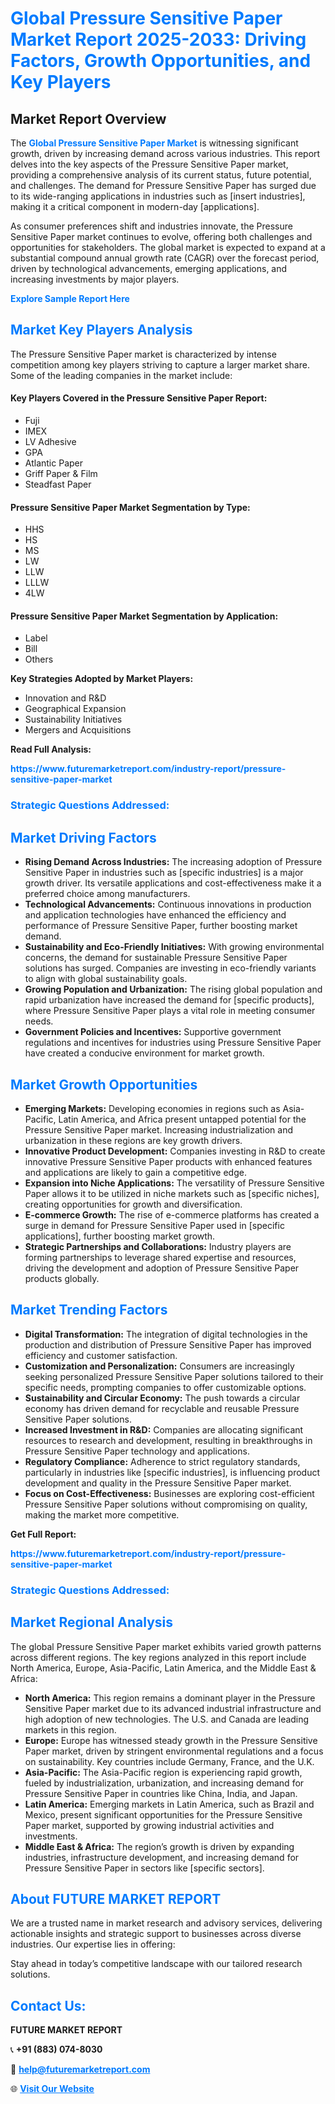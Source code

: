 <h1 style="color: #007BFF;">Global Pressure Sensitive Paper Market Report 2025-2033: Driving Factors, Growth Opportunities, and Key Players</h1>

<section id="overview">
<h2>Market Report Overview</h2>
<p>The <a href="https://www.futuremarketreport.com/industry-report/pressure-sensitive-paper-market" style="color: #007BFF; text-decoration: none;"><strong>Global Pressure Sensitive Paper Market</strong></a> is witnessing significant growth, driven by increasing demand across various industries. This report delves into the key aspects of the Pressure Sensitive Paper market, providing a comprehensive analysis of its current status, future potential, and challenges. The demand for Pressure Sensitive Paper has surged due to its wide-ranging applications in industries such as [insert industries], making it a critical component in modern-day [applications].</p>
<p>As consumer preferences shift and industries innovate, the Pressure Sensitive Paper market continues to evolve, offering both challenges and opportunities for stakeholders. The global market is expected to expand at a substantial compound annual growth rate (CAGR) over the forecast period, driven by technological advancements, emerging applications, and increasing investments by major players.</p>
</section>

<section id="overview">
<p><a href="https://www.futuremarketreport.com/request-sample/reportId=88138" style="color: #007BFF; text-decoration: none;"><strong>Explore Sample Report Here</strong></a></p>
</section>

<section id="key-players">
<h2 style="color: #007BFF;">Market Key Players Analysis</h2>
<p>The Pressure Sensitive Paper market is characterized by intense competition among key players striving to capture a larger market share. Some of the leading companies in the market include:</p>
<h4>Key Players Covered in the Pressure Sensitive Paper Report:</h4>
<ul><li>Fuji</li><li>IMEX</li><li>LV Adhesive</li><li>GPA</li><li>Atlantic Paper</li><li>Griff Paper &amp; Film</li><li>Steadfast Paper</li></ul>
<h4>Pressure Sensitive Paper Market Segmentation by Type:</h4>
<ul><li>HHS</li><li>HS</li><li>MS</li><li>LW</li><li>LLW</li><li>LLLW</li><li>4LW</li></ul>

<h4>Pressure Sensitive Paper Market Segmentation by Application:</h4>
<ul><li>Label</li><li>Bill</li><li>Others</li></ul>
<p><strong>Key Strategies Adopted by Market Players:</strong></p>
<ul>
<li>Innovation and R&D</li>
<li>Geographical Expansion</li>
<li>Sustainability Initiatives</li>
<li>Mergers and Acquisitions</li>
</ul>
</section>

<section>
<p><strong>Read Full Analysis: </strong></p><a href="https://www.futuremarketreport.com/industry-report/pressure-sensitive-paper-market" style="color: #007BFF; text-decoration: none;"><strong>https://www.futuremarketreport.com/industry-report/pressure-sensitive-paper-market</strong></a>
<h3 style="color: #007BFF;">Strategic Questions Addressed:</h3>
</section>

<section id="driving-factors">
<h2 style="color: #007BFF;">Market Driving Factors</h2>
<ul>
<li><strong>Rising Demand Across Industries:</strong> The increasing adoption of Pressure Sensitive Paper in industries such as [specific industries] is a major growth driver. Its versatile applications and cost-effectiveness make it a preferred choice among manufacturers.</li>
<li><strong>Technological Advancements:</strong> Continuous innovations in production and application technologies have enhanced the efficiency and performance of Pressure Sensitive Paper, further boosting market demand.</li>
<li><strong>Sustainability and Eco-Friendly Initiatives:</strong> With growing environmental concerns, the demand for sustainable Pressure Sensitive Paper solutions has surged. Companies are investing in eco-friendly variants to align with global sustainability goals.</li>
<li><strong>Growing Population and Urbanization:</strong> The rising global population and rapid urbanization have increased the demand for [specific products], where Pressure Sensitive Paper plays a vital role in meeting consumer needs.</li>
<li><strong>Government Policies and Incentives:</strong> Supportive government regulations and incentives for industries using Pressure Sensitive Paper have created a conducive environment for market growth.</li>
</ul>
</section>

<section id="growth-opportunities">
<h2 style="color: #007BFF;">Market Growth Opportunities</h2>
<ul>
<li><strong>Emerging Markets:</strong> Developing economies in regions such as Asia-Pacific, Latin America, and Africa present untapped potential for the Pressure Sensitive Paper market. Increasing industrialization and urbanization in these regions are key growth drivers.</li>
<li><strong>Innovative Product Development:</strong> Companies investing in R&D to create innovative Pressure Sensitive Paper products with enhanced features and applications are likely to gain a competitive edge.</li>
<li><strong>Expansion into Niche Applications:</strong> The versatility of Pressure Sensitive Paper allows it to be utilized in niche markets such as [specific niches], creating opportunities for growth and diversification.</li>
<li><strong>E-commerce Growth:</strong> The rise of e-commerce platforms has created a surge in demand for Pressure Sensitive Paper used in [specific applications], further boosting market growth.</li>
<li><strong>Strategic Partnerships and Collaborations:</strong> Industry players are forming partnerships to leverage shared expertise and resources, driving the development and adoption of Pressure Sensitive Paper products globally.</li>
</ul>
</section>

<section id="trending-factors">
<h2 style="color: #007BFF;">Market Trending Factors</h2>
<ul>
<li><strong>Digital Transformation:</strong> The integration of digital technologies in the production and distribution of Pressure Sensitive Paper has improved efficiency and customer satisfaction.</li>
<li><strong>Customization and Personalization:</strong> Consumers are increasingly seeking personalized Pressure Sensitive Paper solutions tailored to their specific needs, prompting companies to offer customizable options.</li>
<li><strong>Sustainability and Circular Economy:</strong> The push towards a circular economy has driven demand for recyclable and reusable Pressure Sensitive Paper solutions.</li>
<li><strong>Increased Investment in R&D:</strong> Companies are allocating significant resources to research and development, resulting in breakthroughs in Pressure Sensitive Paper technology and applications.</li>
<li><strong>Regulatory Compliance:</strong> Adherence to strict regulatory standards, particularly in industries like [specific industries], is influencing product development and quality in the Pressure Sensitive Paper market.</li>
<li><strong>Focus on Cost-Effectiveness:</strong> Businesses are exploring cost-efficient Pressure Sensitive Paper solutions without compromising on quality, making the market more competitive.</li>
</ul>
</section>

<section>
<p><strong>Get Full Report: </strong></p><a href="https://www.futuremarketreport.com/industry-report/pressure-sensitive-paper-market" style="color: #007BFF; text-decoration: none;"><strong>https://www.futuremarketreport.com/industry-report/pressure-sensitive-paper-market</strong></a>
<h3 style="color: #007BFF;">Strategic Questions Addressed:</h3>
</section>


<section id="regional-analysis">
<h2 style="color: #007BFF;">Market Regional Analysis</h2>
<p>The global Pressure Sensitive Paper market exhibits varied growth patterns across different regions. The key regions analyzed in this report include North America, Europe, Asia-Pacific, Latin America, and the Middle East & Africa:</p>
<ul>
<li><strong>North America:</strong> This region remains a dominant player in the Pressure Sensitive Paper market due to its advanced industrial infrastructure and high adoption of new technologies. The U.S. and Canada are leading markets in this region.</li>
<li><strong>Europe:</strong> Europe has witnessed steady growth in the Pressure Sensitive Paper market, driven by stringent environmental regulations and a focus on sustainability. Key countries include Germany, France, and the U.K.</li>
<li><strong>Asia-Pacific:</strong> The Asia-Pacific region is experiencing rapid growth, fueled by industrialization, urbanization, and increasing demand for Pressure Sensitive Paper in countries like China, India, and Japan.</li>
<li><strong>Latin America:</strong> Emerging markets in Latin America, such as Brazil and Mexico, present significant opportunities for the Pressure Sensitive Paper market, supported by growing industrial activities and investments.</li>
<li><strong>Middle East & Africa:</strong> The region’s growth is driven by expanding industries, infrastructure development, and increasing demand for Pressure Sensitive Paper in sectors like [specific sectors].</li>
</ul>
</section>

<footer>
<h2 style="color: #007BFF;">About FUTURE MARKET REPORT</h2>
<p>We are a trusted name in market research and advisory services, delivering actionable insights and strategic support to businesses across diverse industries. Our expertise lies in offering:</p>

<p>Stay ahead in today’s competitive landscape with our tailored research solutions.</p>

<h2 style="color: #007BFF;">Contact Us:</h2>
<p><strong>FUTURE MARKET REPORT</strong></p>
<p>📞 <strong>+91 (883) 074-8030</strong></p>
<p>📧 <strong><a href="mailto:help@futuremarketreport.com" style="color: #007BFF;">help@futuremarketreport.com</a></strong></p>
<p>🌐 <strong><a href="https://www.futuremarketreport.com/" style="color: #007BFF;">Visit Our Website</a></strong></p>
</footer>